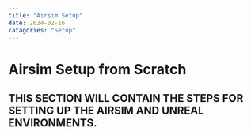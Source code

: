 ```yaml
---
title: "Airsim Setup"
date: 2024-02-16
catagories: "Setup"
---
```


# Airsim Setup from Scratch
## THIS SECTION WILL CONTAIN THE STEPS FOR SETTING UP THE AIRSIM AND UNREAL ENVIRONMENTS.